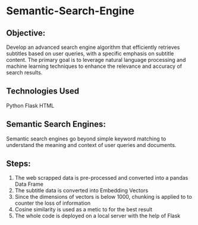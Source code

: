 # Semantic-Search-Engine

## Objective:
Develop an advanced search engine algorithm that efficiently retrieves subtitles based on user queries, with a specific emphasis on subtitle content. The primary goal is to leverage natural language processing and machine learning techniques to enhance the relevance and accuracy of search results.

## Technologies Used

Python 
Flask
HTML



## Semantic Search Engines: 
Semantic search engines go beyond simple keyword matching to understand the meaning and context of user queries and documents.

## Steps:

1) The web scrapped data is pre-processed and converted into a pandas Data Frame
2) The subtitle data is converted into Embedding Vectors
3) Since the dimensions of vectors is below 1000, chunking is applied to to counter the loss of information
4) Cosine similarity is used as a metic to for the best result
5) The whole code is deployed on a local server with the help of Flask

